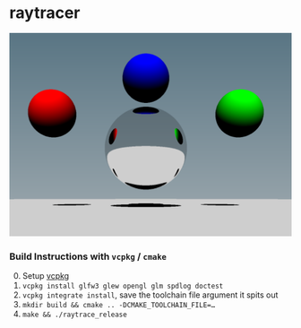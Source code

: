 # raytracer
![](images/rbg_mirror.png)

### Build Instructions with `vcpkg` / `cmake`
0. Setup [vcpkg](https://github.com/microsoft/vcpkg#quick-start)
1. `vcpkg install glfw3 glew opengl glm spdlog doctest`
2. `vcpkg integrate install`, save the toolchain file argument it spits out
3. `mkdir build && cmake .. -DCMAKE_TOOLCHAIN_FILE=…`
4. `make && ./raytrace_release`